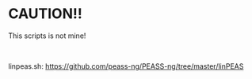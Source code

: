 # CAUTION!!
This scripts is not mine! 

</br>

linpeas.sh: https://github.com/peass-ng/PEASS-ng/tree/master/linPEAS
